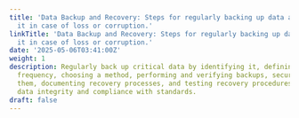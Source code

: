 ```yaml
---
title: 'Data Backup and Recovery: Steps for regularly backing up data and restoring
  it in case of loss or corruption.'
linkTitle: 'Data Backup and Recovery: Steps for regularly backing up data and restoring
  it in case of loss or corruption.'
date: '2025-05-06T03:41:00Z'
weight: 1
description: Regularly back up critical data by identifying it, defining a backup
  frequency, choosing a method, performing and verifying backups, securely storing
  them, documenting recovery processes, and testing recovery procedures to ensure
  data integrity and compliance with standards.
draft: false
---
```



<!-- Unsupported block type: table_of_contents -->

<!-- Unsupported block type: unsupported -->

